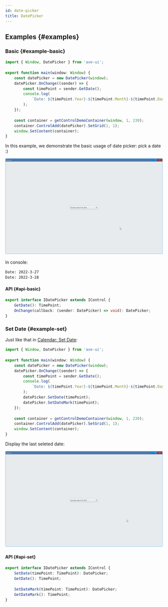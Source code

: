 ```yaml
---
id: date-picker
title: DatePicker
---
```


## Examples {#examples}

### Basic {#example-basic}

```ts {5-8}
import { Window, DatePicker } from 'ave-ui';

export function main(window: Window) {
    const datePicker = new DatePicker(window);
    datePicker.OnChange((sender) => {
        const timePoint = sender.GetDate();
        console.log(
            `Date: ${timePoint.Year}-${timePoint.Month}-${timePoint.Day}`,
        );
    });

    const container = getControlDemoContainer(window, 1, 230);
    container.ControlAdd(datePicker).SetGrid(1, 1);
    window.SetContent(container);
}
```

In this example, we demonstrate the basic usage of date picker: pick a date :)

![date picker basic](./assets/date-picker-basic.gif)

In console:

```bash
Date: 2022-3-27
Date: 2022-3-28
```

#### API {#api-basic}

```ts
export interface IDatePicker extends IControl {
    GetDate(): TimePoint;
    OnChange(callback: (sender: DatePicker) => void): DatePicker;
}
```

### Set Date {#example-set}

Just like that in [Calendar: Set Date](./calendar#example-set):

```ts {10-11}
import { Window, DatePicker } from 'ave-ui';

export function main(window: Window) {
    const datePicker = new DatePicker(window);
    datePicker.OnChange((sender) => {
        const timePoint = sender.GetDate();
        console.log(
            `Date: ${timePoint.Year}-${timePoint.Month}-${timePoint.Day}`,
        );
        datePicker.SetDate(timePoint);
        datePicker.SetDateMark(timePoint);
    });

    const container = getControlDemoContainer(window, 1, 230);
    container.ControlAdd(datePicker).SetGrid(1, 1);
    window.SetContent(container);
}
```

Display the last seleted date:

![date picker set](./assets/date-picker-set.gif)

#### API {#api-set}

```ts
export interface IDatePicker extends IControl {
    SetDate(timePoint: TimePoint): DatePicker;
    GetDate(): TimePoint;

    SetDateMark(timePoint: TimePoint): DatePicker;
    GetDateMark(): TimePoint;
}
```
